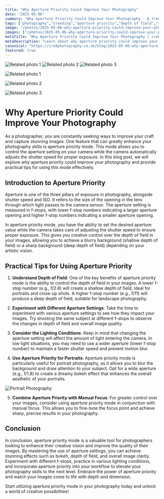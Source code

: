 ```yaml
---
title: "Why Aperture Priority Could Improve Your Photography"
date: "2025-05-06"
summary: "Why Aperture Priority Could Improve Your Photography - A trending topic in photography."
tags: ["photography","trending","aperture priority","depth of field","f-stop","shutter speed","creative control","bokeh effect","portrait photography","manual focus","lighting conditions"]
image: "/photos/2025-05-06-why-aperture-priority-could-improve-your-photography-1.jpg"
images: ["/photos/2025-05-06-why-aperture-priority-could-improve-your-photography-1.jpg","/photos/2025-05-06-why-aperture-priority-could-improve-your-photography-2.jpg","/photos/2025-05-06-why-aperture-priority-could-improve-your-photography-3.jpg"]
metaTitle: "Why Aperture Priority Could Improve Your Photography | cre8 Photography"
metaDescription: "Learn about why aperture priority could improve your photography in photography with practical tips and insights."
canonical: "https://cre8photography.co.uk/blog/2025-05-06-why-aperture-priority-could-improve-your-photography"
featured: true
---
```


<!-- Gallery as HTML -->

<div class="grid grid-cols-1 sm:grid-cols-2 md:grid-cols-3 gap-4">
  <img src="/photos/2025-05-06-why-aperture-priority-could-improve-your-photography-1.jpg" alt="Related photo 1" class="w-full rounded-lg" />
<img src="/photos/2025-05-06-why-aperture-priority-could-improve-your-photography-2.jpg" alt="Related photo 2" class="w-full rounded-lg" />
<img src="/photos/2025-05-06-why-aperture-priority-could-improve-your-photography-3.jpg" alt="Related photo 3" class="w-full rounded-lg" />
</div>


<!-- Gallery as Markdown -->
![Related photo 1](/photos/2025-05-06-why-aperture-priority-could-improve-your-photography-1.jpg)


![Related photo 2](/photos/2025-05-06-why-aperture-priority-could-improve-your-photography-2.jpg)


![Related photo 3](/photos/2025-05-06-why-aperture-priority-could-improve-your-photography-3.jpg)



# Why Aperture Priority Could Improve Your Photography

As a photographer, you are constantly seeking ways to improve your craft and capture stunning images. One feature that can greatly enhance your photography skills is aperture priority mode. This mode allows you to control the aperture setting on your camera while the camera automatically adjusts the shutter speed for proper exposure. In this blog post, we will explore why aperture priority could improve your photography and provide practical tips for using this mode effectively.

## Introduction to Aperture Priority

Aperture is one of the three pillars of exposure in photography, alongside shutter speed and ISO. It refers to the size of the opening in the lens through which light passes to the camera sensor. The aperture setting is measured in f-stops, with lower f-stop numbers indicating a larger aperture opening and higher f-stop numbers indicating a smaller aperture opening.

In aperture priority mode, you have the ability to set the desired aperture value while the camera takes care of adjusting the shutter speed to ensure proper exposure. This gives you creative control over the depth of field in your images, allowing you to achieve a blurry background (shallow depth of field) or a sharp background (deep depth of field) depending on your artistic vision.

## Practical Tips for Using Aperture Priority

1. **Understand Depth of Field**: One of the key benefits of aperture priority mode is the ability to control the depth of field in your images. A lower f-stop number (e.g., f/2.8) will create a shallow depth of field, ideal for portraits and close-up shots. A higher f-stop number (e.g., f/11) will produce a deep depth of field, suitable for landscape photography.

2. **Experiment with Different Aperture Settings**: Take the time to experiment with various aperture settings to see how they impact your images. Try shooting the same subject at different f-stops to observe the changes in depth of field and overall image quality.

3. **Consider the Lighting Conditions**: Keep in mind that changing the aperture setting will affect the amount of light entering the camera. In low light situations, you may need to use a wider aperture (lower f-stop number) to maintain a faster shutter speed and prevent motion blur.

4. **Use Aperture Priority for Portraits**: Aperture priority mode is particularly useful for portrait photography, as it allows you to blur the background and draw attention to your subject. Opt for a wide aperture (e.g., f/1.8) to create a dreamy bokeh effect that enhances the overall aesthetic of your portraits.

![Portrait Photography](/path/to/portrait_image.jpg)

5. **Combine Aperture Priority with Manual Focus**: For greater control over your images, consider using aperture priority mode in conjunction with manual focus. This allows you to fine-tune the focus point and achieve sharp, precise results in your photography.

## Conclusion

In conclusion, aperture priority mode is a valuable tool for photographers looking to enhance their creative vision and improve the quality of their images. By mastering the use of aperture settings, you can achieve stunning effects such as bokeh, depth of field, and overall image clarity. Experiment with different f-stops, practice in various lighting conditions, and incorporate aperture priority into your workflow to elevate your photography skills to the next level. Embrace the power of aperture priority and watch your images come to life with depth and dimension.

Start utilizing aperture priority mode in your photography today and unlock a world of creative possibilities!


